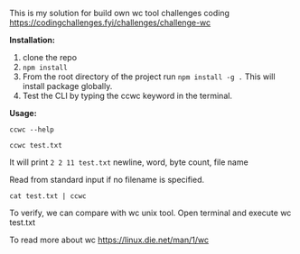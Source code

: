 This is my solution for build own wc tool challenges coding https://codingchallenges.fyi/challenges/challenge-wc

**Installation:**

1. clone the repo
2. ```npm install```
3. From the root directory of the project run
```npm install -g .``` This will install package globally.
4. Test the CLI by typing the ccwc keyword in the terminal.

**Usage:**

```ccwc --help```

```ccwc test.txt```

It will print
`2 2 11 test.txt` 
newline, word, byte count, file name

Read from standard input if no filename is specified.

```cat test.txt | ccwc```

To verify, we can compare with wc unix tool. 
Open terminal and execute wc test.txt

To read more about wc https://linux.die.net/man/1/wc



